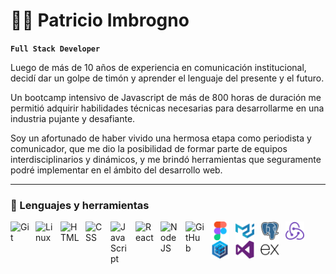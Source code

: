 # 🏄‍♂️ Patricio Imbrogno

**`Full Stack Developer`**

Luego de más de 10 años de experiencia en comunicación institucional, decidí dar un golpe de timón y aprender el lenguaje del presente y el futuro. 

Un bootcamp intensivo de Javascript de más de 800 horas de duración me permitió adquirir habilidades técnicas necesarias para desarrollarme en una industria pujante y desafiante. 

Soy un afortunado de haber vivido una hermosa etapa como periodista y comunicador, que me dio la posibilidad de formar parte de equipos interdisciplinarios y dinámicos, y me brindó herramientas que seguramente podré implementar en el ámbito del desarrollo web.

---

### 🧰 Lenguajes y herramientas

<img align="left" alt="Git" width="30px" style="padding-right:10px;" src="https://cdn.jsdelivr.net/gh/devicons/devicon/icons/git/git-original.svg" />
<img align="left" alt="Linux" width="30px" style="padding-right:10px;" src="https://cdn.jsdelivr.net/gh/devicons/devicon/icons/linux/linux-original.svg" />
<img align="left" alt="HTML" width="30px" style="padding-right:10px;" src="https://cdn.jsdelivr.net/gh/devicons/devicon/icons/html5/html5-plain.svg" />
<img align="left" alt="CSS" width="30px" style="padding-right:10px;" src="https://cdn.jsdelivr.net/gh/devicons/devicon/icons/css3/css3-plain.svg" />
<img align="left" alt="JavaScript" width="30px" style="padding-right:10px;" src="https://cdn.jsdelivr.net/gh/devicons/devicon/icons/javascript/javascript-plain.svg" />
<img align="left" alt="React" width="30px" style="padding-right:10px;" src="https://cdn.jsdelivr.net/gh/devicons/devicon/icons/react/react-original.svg" />
<img align="left" alt="NodeJS" width="30px" style="padding-right:10px;" src="https://cdn.jsdelivr.net/gh/devicons/devicon/icons/nodejs/nodejs-original.svg" />
<img align="left" alt="GitHub" width="30px" style="padding-right:10px;" src="https://cdn.jsdelivr.net/gh/devicons/devicon/icons/github/github-original.svg" />
<img align="left" alt="Figma" width="30px" style="padding-right:10px;" src="https://github.com/devicons/devicon/blob/v2.15.1/icons/figma/figma-original.svg" />
<img align="left" alt="MaterialUI" width="30px" style="padding-right:10px;" src="https://github.com/devicons/devicon/blob/v2.15.1/icons/materialui/materialui-original.svg" />
<img align="left" alt="PostgreSQL" width="30px" style="padding-right:10px;" src="https://github.com/devicons/devicon/blob/v2.15.1/icons/postgresql/postgresql-original.svg" />
<img align="left" alt="Redux" width="30px" style="padding-right:10px;" src="https://github.com/devicons/devicon/blob/v2.15.1/icons/redux/redux-original.svg" />
<img align="left" alt="Sequelize" width="30px" style="padding-right:10px;" src="https://github.com/devicons/devicon/blob/v2.15.1/icons/sequelize/sequelize-original.svg" />
<img align="left" alt="Visual Studio" width="30px" style="padding-right:10px;" src="https://github.com/devicons/devicon/blob/v2.15.1/icons/visualstudio/visualstudio-plain.svg" />
<img align="left" alt="Express" width="30px" style="padding-right:10px;" src="https://github.com/devicons/devicon/blob/v2.15.1/icons/express/express-original.svg" />





#
